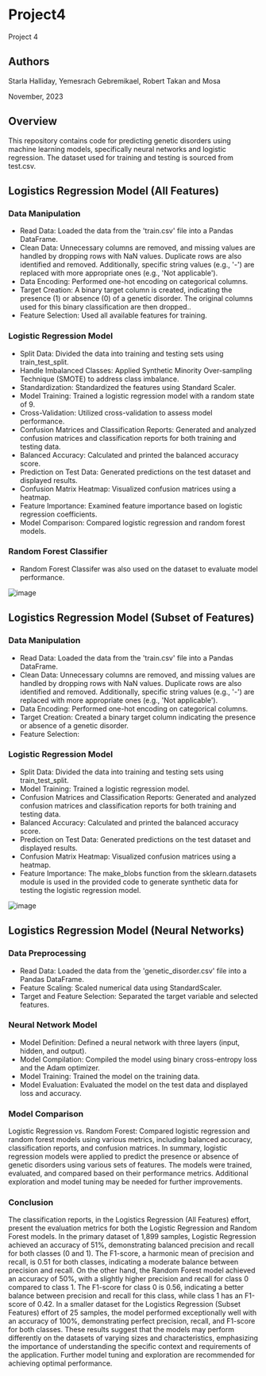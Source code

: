# Project4
Project 4


## Authors

Starla Halliday, Yemesrach Gebremikael, Robert Takan and Mosa

November, 2023

## Overview

This repository contains code for predicting genetic disorders using machine learning models, specifically neural networks and logistic regression. The dataset used for training and testing is sourced from test.csv.

## Logistics Regression Model (All Features)
### Data Manipulation
- Read Data: Loaded the data from the 'train.csv' file into a Pandas DataFrame.
- Clean Data: Unnecessary columns are removed, and missing values are handled by dropping rows with NaN values. Duplicate rows are also identified and removed. Additionally, specific string values (e.g., '-') are replaced with more appropriate ones (e.g., 'Not applicable').
- Data Encoding: Performed one-hot encoding on categorical columns.
- Target Creation: A binary target column is created, indicating the presence (1) or absence (0) of a genetic disorder. The original columns used for this binary classification are then dropped..
- Feature Selection: Used all available features for training.
### Logistic Regression Model
- Split Data: Divided the data into training and testing sets using train_test_split.
- Handle Imbalanced Classes: Applied Synthetic Minority Over-sampling Technique (SMOTE) to address class imbalance.
- Standardization: Standardized the features using Standard Scaler.
- Model Training: Trained a logistic regression model with a random state of 9.
- Cross-Validation: Utilized cross-validation to assess model performance.
- Confusion Matrices and Classification Reports: Generated and analyzed confusion matrices and classification reports for both training and testing data.
- Balanced Accuracy: Calculated and printed the balanced accuracy score.
- Prediction on Test Data: Generated predictions on the test dataset and displayed results.
- Confusion Matrix Heatmap: Visualized confusion matrices using a heatmap.
- Feature Importance: Examined feature importance based on logistic regression coefficients.
- Model Comparison: Compared logistic regression and random forest models.
### Random Forest Classifier 
- Random Forest Classifer was also used on the dataset to evaluate model performance.

![image](https://github.com/Mepseha/Project-4/assets/133922704/5d5e87b8-ccb0-434b-bc85-28c65f3f41d1)

## Logistics Regression Model (Subset of Features)
### Data Manipulation
- Read Data: Loaded the data from the 'train.csv' file into a Pandas DataFrame.
- Clean Data: Unnecessary columns are removed, and missing values are handled by dropping rows with NaN values. Duplicate rows are also identified and removed. Additionally, specific string values (e.g., '-') are replaced with more appropriate ones (e.g., 'Not applicable').
- Data Encoding: Performed one-hot encoding on categorical columns.
- Target Creation: Created a binary target column indicating the presence or absence of a genetic disorder.
- Feature Selection: 
### Logistic Regression Model
- Split Data: Divided the data into training and testing sets using train_test_split.
- Model Training: Trained a logistic regression model.
- Confusion Matrices and Classification Reports: Generated and analyzed confusion matrices and classification reports for both training and testing data.
- Balanced Accuracy: Calculated and printed the balanced accuracy score.
- Prediction on Test Data: Generated predictions on the test dataset and displayed results.
- Confusion Matrix Heatmap: Visualized confusion matrices using a heatmap.
- Feature Importance: The make_blobs function from the sklearn.datasets module is used in the provided code to generate synthetic data for testing the logistic regression model.

![image](https://github.com/Mepseha/Project-4/assets/133922704/967b3f8e-06fc-4e8d-8329-fa52f9e16610)

## Logistics Regression Model (Neural Networks)
### Data Preprocessing
- Read Data: Loaded the data from the 'genetic_disorder.csv' file into a Pandas DataFrame.
- Feature Scaling: Scaled numerical data using StandardScaler.
- Target and Feature Selection: Separated the target variable and selected features.
### Neural Network Model
- Model Definition: Defined a neural network with three layers (input, hidden, and output).
- Model Compilation: Compiled the model using binary cross-entropy loss and the Adam optimizer.
- Model Training: Trained the model on the training data.
- Model Evaluation: Evaluated the model on the test data and displayed loss and accuracy.

### Model Comparison
Logistic Regression vs. Random Forest: Compared logistic regression and random forest models using various metrics, including balanced accuracy, classification reports, and confusion matrices.
In summary, logistic regression models were applied to predict the presence or absence of genetic disorders using various sets of features. The models were trained, evaluated, and compared based on their performance metrics. Additional exploration and model tuning may be needed for further improvements.

### Conclusion 

The classification reports, in the Logistics Regression (All Features) effort, present the evaluation metrics for both the Logistic Regression and Random Forest models. In the primary dataset of 1,899 samples, Logistic Regression achieved an accuracy of 51%, demonstrating balanced precision and recall for both classes (0 and 1). The F1-score, a harmonic mean of precision and recall, is 0.51 for both classes, indicating a moderate balance between precision and recall. On the other hand, the Random Forest model achieved an accuracy of 50%, with a slightly higher precision and recall for class 0 compared to class 1. The F1-score for class 0 is 0.56, indicating a better balance between precision and recall for this class, while class 1 has an F1-score of 0.42. In a smaller dataset for the Logistics Regression (Subset Features) effort of 25 samples, the model performed exceptionally well with an accuracy of 100%, demonstrating perfect precision, recall, and F1-score for both classes. These results suggest that the models may perform differently on the datasets of varying sizes and characteristics, emphasizing the importance of understanding the specific context and requirements of the application. Further model tuning and exploration are recommended for achieving optimal performance.

